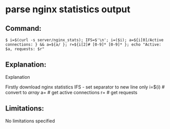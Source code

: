 # parse nginx statistics output

## Command:
```
$ i=$(curl -s server/nginx_stats); IFS=$'\n'; i=($i); a=${i[0]/Active connections: } && a=${a/ }; r=${i[2]# [0-9]* [0-9]* }; echo "Active: $a, requests: $r"
```

## Explanation:
Explanation

Firstly download nginx statistics
IFS - set separator to new line only
i=$(i) # convert to *array*
a= # get active connections
r= # get requests

## Limitations:
No limitations specified

